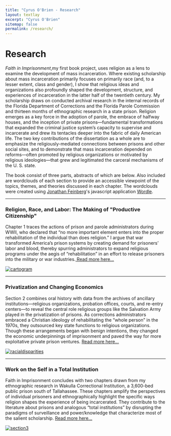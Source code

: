 ```yaml
---
title: "Cyrus O'Brien - Research"
layout: textlay
excerpt: "Cyrus O'Brien"
sitemap: false
permalink: /research/
---
```


# Research

_Faith in Imprisonment_,my first book project, uses religion as a lens to examine the development of mass incarceration. Where existing scholarship about mass incarceration primarily focuses on primarily race (and, to a lesser extent, class and gender), I show that religious ideas and organizations also profoundly shaped the development, structure, and experiences of incarceration in the latter half of the twentieth century. My scholarship draws on conducted archival research in the internal records of the Florida Department of Corrections and the Florida Parole Commission and  thirteen months of ethnographic research in a state prison. Religion emerges as a key force in the adoption of parole, the embrace of halfway houses, and the inception of private prisons—fundamental transformations that expanded the criminal justice system’s capacity to supervise and incarcerate and drew its tentacles deeper into the fabric of daily American life. The two key contributions of the dissertation as a whole are to emphasize the religiously-mediated connections between prisons and other social sites, and to demonstrate that mass incarceration depended on reforms—often promoted by religious organizations or motivated by religious ideologies—that grew and legitimated the carceral mechanisms of the U. S. state.

The book consist of three parts, abstracts of which are below. Also included are wordclouds of each section to provide an accessible viewpoint of the topics, themes, and theories discussed in each chapter. The wordclouds were created using [Jonathan Feinberg](http://mrfeinberg.com)'s javascript application [Wordle](http://www.wordle.net).


<hr class="section-heading-spacer">
   <div markdown="0"  class="container-fluid">
   <div class="row">
   <div class="clearfix  col-sm-6">
                       <h3 class="section-heading">Religion, Race, and Labor: The Making of "Productive Citizenship"</h3>
                       <p>Chapter 1 traces the actions of prison and parole administrators during WWII, who declared that “no more important element enters into the proper rehabilitation of the individual than does religion.” I argue that war transformed America’s prison systems by creating demand for prisoners’ labor and blood, thereby spurring administrators to expand religious programs under the aegis of “rehabilitation” in an effort to release prisoners into the military or war industries.<a href="{{ site.url }}{{ site.baseurl }}/dissertation/section1"> Read more here...</a></p>
               </div>
                   <div class="clearfix col-sm-6">
                       <a href="{{ site.url }}{{ site.baseurl }}/dissertation/section1#cloud">
                             <img  class="img-responsive" src="{{ site.url }}{{ site.baseurl }}/images/picpic/wordcloud1.jpg" alt="cartogram">
                       </a>
                   </div>
</div>
           </div>

<hr class="section-heading-spacer">
 <div markdown="0"  class="container-fluid">
 <div class="row">
                   <div class="clearfix  col-sm-6">
                    <h3 class="section-heading">Privatization and Changing Economics</h3>
                        <p>Section 2 combines oral history with data from the archives of ancillary institutions—religious organizations, probation offices, courts, and re-entry centers—to reveal the central role religious groups like the Salvation Army played in the privatization of prisons. As corrections administrators embraced a Christian ideology of rehabilitating the “whole person” in the 1970s, they outsourced key state functions to religious organizations. Though these arrangements began with benign intentions, they changed the economic underpinnings of imprisonment and paved the way for more exploitative private prison ventures.
 <a href="{{ site.url }}{{ site.baseurl }}/dissertation/section2"> Read more here...</a></p>
               </div>
                <div class="clearfix  col-sm-6">
                                    <div class="clearfix"></div>
                                      <a href="{{ site.url }}{{ site.baseurl }}/dissertation/section2#cloud">
                                            <img  class="img-responsive" src="{{ site.url }}{{ site.baseurl }}/images/picpic/wordcloud2.jpg" alt="racialdisparities"> </a>
                                  </div>
           </div>
  </div>

<hr class="section-heading-spacer">
 <div markdown="0"  class="container-fluid">
  <div class="row">
                 <div class="clearfix col-sm-6">
                    <h3 class="section-heading">Work on the Self in a Total Institution</h3>
                     <p>Faith in Imprisonment concludes with two chapters drawn from my ethnographic research in Wakulla Correctional Institution, a 3,600-bed public prison south of Tallahassee. These chapters amplify the perspectives of individual prisoners and ethnographically highlight the specific ways religion shapes the experience of being incarcerated. They contribute to the literature about prisons and analogous “total institutions” by disrupting the paradigms of surveillance and power/knowledge that characterize most of the salient scholarship. <a href="{{ site.url }}{{ site.baseurl }}/dissertation/section3"> Read more here...</a></p>
                                  </div>
               <div class="row">
                   <div class="clearfix col-sm-6">
                   <a href="{{ site.url }}{{ site.baseurl }}/dissertation/section3#cloud">
                             <img  class="img-responsive" src="{{ site.url }}{{ site.baseurl }}/images/picpic/wordcloud3.jpg" alt="section3"> </a>
                   </div>
  </div>
               </div>
           </div>
